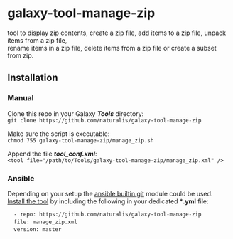 # galaxy-tool-manage-zip
tool to display zip contents, create a zip file, add items to a zip file, unpack items from a zip file,  
rename items in a zip file, delete items from a zip file or create a subset from zip.  


## Installation  
### Manual  
Clone this repo in your Galaxy ***Tools*** directory:  
`git clone https://github.com/naturalis/galaxy-tool-manage-zip`  

Make sure the script is executable:  
`chmod 755 galaxy-tool-manage-zip/manage_zip.sh`  

Append the file ***tool_conf.xml***:  
`<tool file="/path/to/Tools/galaxy-tool-manage-zip/manage_zip.xml" />`

### Ansible
Depending on your setup the [ansible.builtin.git](https://docs.ansible.com/ansible/latest/collections/ansible/builtin/git_module.html) module could be used.  
[Install the tool](https://docs.ansible.com/ansible/latest/collections/ansible/builtin/git_module.html#examples) by including the following in your dedicated ***.yml** file:  

`  - repo: https://github.com/naturalis/galaxy-tool-manage-zip`  
&ensp;&ensp;`file: manage_zip.xml`  
&ensp;&ensp;`version: master`  
